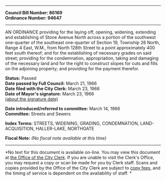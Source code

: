 * * * * *  
  
**Council Bill Number: [](#h0)[](#h2)86169**   
**Ordinance Number: 94647**  
  
* * * * *  
  
AN ORDINANCE providing for the laying off, opening, widening, extending and establishing of Stone Avenue North across a portion of the southwest one-quarter of the southeast one-quarter of Section 19, Township 26 North, Range 4 East, W.M., from North 128th Street to a point approximately 400 feet south thereof; and for the establishing of necessary grades on said street; providing for the condemnation, appropriation, taking and damaging of the necessary land and for the right to construct slopes for cuts and fills on the adjoining property; and providing for the payment therefor.  
  
**Status:** Passed   
**Date passed by Full Council:** March 21, 1966   
**Date filed with the City Clerk:** March 23, 1966   
**Date of Mayor's signature:** March 23, 1966   
[(about the signature date)](/~public/approvaldate.htm)   
  
  
**Date introduced/referred to committee:** March 14, 1966   
**Committee:** Streets and Sewers   
  
**Index Terms:** STREETS, WIDENING, GRADING, CONDEMNATION, LAND-ACQUISITION, HALLER-LAKE, NORTHGATE  
  
**Fiscal Note:** *(No fiscal note available at this time)*  
  
* * * * *  
  
*No text for this document is available on-line. You may view this document at [the Office of the City Clerk](http://www.seattle.gov/leg/clerk/contactUs.htm). If you are unable to visit the Clerk's Office, you may request a copy or scan be made for you by Clerk staff. Scans and copies provided by the Office of the City Clerk are subject to [copy fees](http://clerk.seattle.gov/~public/clerkfees.htm), and the timing of service is dependent on the availability of staff. *  
  
  
